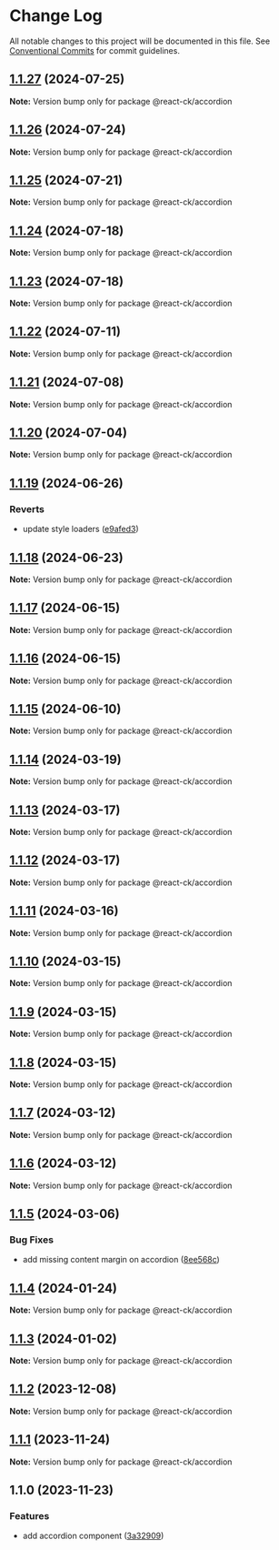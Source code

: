 # Change Log

All notable changes to this project will be documented in this file.
See [Conventional Commits](https://conventionalcommits.org) for commit guidelines.

## [1.1.27](https://github.com/abelflopes/react-ck/compare/@react-ck/accordion@1.1.26...@react-ck/accordion@1.1.27) (2024-07-25)

**Note:** Version bump only for package @react-ck/accordion





## [1.1.26](https://github.com/abelflopes/react-ck/compare/@react-ck/accordion@1.1.25...@react-ck/accordion@1.1.26) (2024-07-24)

**Note:** Version bump only for package @react-ck/accordion





## [1.1.25](https://github.com/abelflopes/react-ck/compare/@react-ck/accordion@1.1.24...@react-ck/accordion@1.1.25) (2024-07-21)

**Note:** Version bump only for package @react-ck/accordion





## [1.1.24](https://github.com/abelflopes/react-ck/compare/@react-ck/accordion@1.1.23...@react-ck/accordion@1.1.24) (2024-07-18)

**Note:** Version bump only for package @react-ck/accordion





## [1.1.23](https://github.com/abelflopes/react-ck/compare/@react-ck/accordion@1.1.22...@react-ck/accordion@1.1.23) (2024-07-18)

**Note:** Version bump only for package @react-ck/accordion





## [1.1.22](https://github.com/abelflopes/react-ck/compare/@react-ck/accordion@1.1.21...@react-ck/accordion@1.1.22) (2024-07-11)

**Note:** Version bump only for package @react-ck/accordion





## [1.1.21](https://github.com/abelflopes/react-ck/compare/@react-ck/accordion@1.1.20...@react-ck/accordion@1.1.21) (2024-07-08)

**Note:** Version bump only for package @react-ck/accordion





## [1.1.20](https://github.com/abelflopes/react-ck/compare/@react-ck/accordion@1.1.19...@react-ck/accordion@1.1.20) (2024-07-04)

**Note:** Version bump only for package @react-ck/accordion





## [1.1.19](https://github.com/abelflopes/react-ck/compare/@react-ck/accordion@1.1.18...@react-ck/accordion@1.1.19) (2024-06-26)


### Reverts

* update style loaders ([e9afed3](https://github.com/abelflopes/react-ck/commit/e9afed309e7893e95b4b02cceb7e9636670740b8))



## [1.1.18](https://github.com/abelflopes/react-ck/compare/@react-ck/accordion@1.1.17...@react-ck/accordion@1.1.18) (2024-06-23)

**Note:** Version bump only for package @react-ck/accordion





## [1.1.17](https://github.com/abelflopes/react-ck/compare/@react-ck/accordion@1.1.16...@react-ck/accordion@1.1.17) (2024-06-15)

**Note:** Version bump only for package @react-ck/accordion





## [1.1.16](https://github.com/abelflopes/react-ck/compare/@react-ck/accordion@1.1.15...@react-ck/accordion@1.1.16) (2024-06-15)

**Note:** Version bump only for package @react-ck/accordion





## [1.1.15](https://github.com/abelflopes/react-ck/compare/@react-ck/accordion@1.1.14...@react-ck/accordion@1.1.15) (2024-06-10)

**Note:** Version bump only for package @react-ck/accordion





## [1.1.14](https://github.com/abelflopes/react-ck/compare/@react-ck/accordion@1.1.13...@react-ck/accordion@1.1.14) (2024-03-19)

**Note:** Version bump only for package @react-ck/accordion





## [1.1.13](https://github.com/abelflopes/react-ck/compare/@react-ck/accordion@1.1.12...@react-ck/accordion@1.1.13) (2024-03-17)

**Note:** Version bump only for package @react-ck/accordion





## [1.1.12](https://github.com/abelflopes/react-ck/compare/@react-ck/accordion@1.1.11...@react-ck/accordion@1.1.12) (2024-03-17)

**Note:** Version bump only for package @react-ck/accordion





## [1.1.11](https://github.com/abelflopes/react-ck/compare/@react-ck/accordion@1.1.10...@react-ck/accordion@1.1.11) (2024-03-16)

**Note:** Version bump only for package @react-ck/accordion





## [1.1.10](https://github.com/abelflopes/react-ck/compare/@react-ck/accordion@1.1.9...@react-ck/accordion@1.1.10) (2024-03-15)

**Note:** Version bump only for package @react-ck/accordion





## [1.1.9](https://github.com/abelflopes/react-ck/compare/@react-ck/accordion@1.1.8...@react-ck/accordion@1.1.9) (2024-03-15)

**Note:** Version bump only for package @react-ck/accordion





## [1.1.8](https://github.com/abelflopes/react-ck/compare/@react-ck/accordion@1.1.7...@react-ck/accordion@1.1.8) (2024-03-15)

**Note:** Version bump only for package @react-ck/accordion





## [1.1.7](https://github.com/abelflopes/react-ck/compare/@react-ck/accordion@1.1.6...@react-ck/accordion@1.1.7) (2024-03-12)

**Note:** Version bump only for package @react-ck/accordion





## [1.1.6](https://github.com/abelflopes/react-ck/compare/@react-ck/accordion@1.1.5...@react-ck/accordion@1.1.6) (2024-03-12)

**Note:** Version bump only for package @react-ck/accordion





## [1.1.5](https://github.com/abelflopes/react-ck/compare/@react-ck/accordion@1.1.4...@react-ck/accordion@1.1.5) (2024-03-06)


### Bug Fixes

* add missing content margin on accordion ([8ee568c](https://github.com/abelflopes/react-ck/commit/8ee568c00c9ed9079f70f424cbe7b07f19371713))



## [1.1.4](https://github.com/abelflopes/react-ck/compare/@react-ck/accordion@1.1.3...@react-ck/accordion@1.1.4) (2024-01-24)

**Note:** Version bump only for package @react-ck/accordion





## [1.1.3](https://github.com/abelflopes/react-ck/compare/@react-ck/accordion@1.1.2...@react-ck/accordion@1.1.3) (2024-01-02)

**Note:** Version bump only for package @react-ck/accordion





## [1.1.2](https://github.com/abelflopes/react-ck/compare/@react-ck/accordion@1.1.1...@react-ck/accordion@1.1.2) (2023-12-08)

**Note:** Version bump only for package @react-ck/accordion





## [1.1.1](https://github.com/abelflopes/react-ck/compare/@react-ck/accordion@1.1.0...@react-ck/accordion@1.1.1) (2023-11-24)

**Note:** Version bump only for package @react-ck/accordion





## 1.1.0 (2023-11-23)


### Features

* add accordion component ([3a32909](https://github.com/abelflopes/react-ck/commit/3a32909d9ca572e0d04438d2ad398a4c48996f2e))
